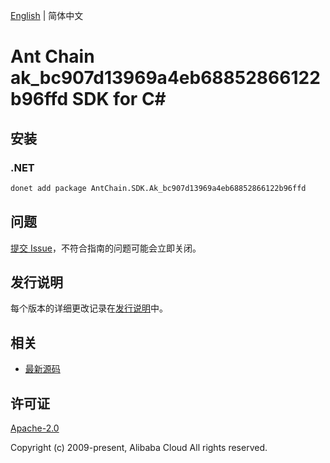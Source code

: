 [English](README.md) | 简体中文

# Ant Chain ak_bc907d13969a4eb68852866122b96ffd SDK for C#

## 安装

### .NET

```bash
donet add package AntChain.SDK.Ak_bc907d13969a4eb68852866122b96ffd
```

## 问题

[提交 Issue](https://github.com/alipay/antchain-openapi-prod-sdk/issues/new)，不符合指南的问题可能会立即关闭。

## 发行说明

每个版本的详细更改记录在[发行说明](./ChangeLog.txt)中。

## 相关

* [最新源码](https://github.com/antchain-openapi-prod-sdk)

## 许可证

[Apache-2.0](http://www.apache.org/licenses/LICENSE-2.0)

Copyright (c) 2009-present, Alibaba Cloud All rights reserved.

